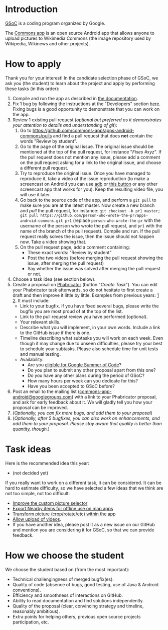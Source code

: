 # Introduction

[GSoC](https://summerofcode.withgoogle.com) is a coding program organized by Google.

The [Commons app](https://play.google.com/store/apps/details?id=fr.free.nrw.commons) is an open source Android app that allows anyone to upload pictures to Wikimedia Commons (the image repository used by Wikipedia, Wikinews and other projects).

# How to apply

Thank you for your interest! In the candidate selection phase of GSoC, we ask you (the student) to learn about the project and apply by performing these tasks (in this order):

1. Compile and run the app as described in [the documentation](https://github.com/commons-app/commons-app-documentation/blob/master/android/Quick-start-guide-for-Developers.md#quick-start-guide-for-developers).
2. Fix 1 bug by following the instructions at the "Developers" section [here](https://github.com/commons-app/commons-app-documentation/blob/master/android/Volunteers-welcome!.md#developers). Fixing bugs is a good opportunity to demonstrate that you can work on the app.
3. Review 1 existing pull request (_optional but preferred as it demonstrates your attention to details and understanding of git_):
    1. Go to https://github.com/commons-app/apps-android-commons/pulls and find a pull request that does **not** contain the words "Review by student".
    2. Go to the page of the original issue. The original issue should be mentioned at the top of the pull request, for instance "_Fixes #xyz_". If the pull request does not mention any issue, please add a comment on the pull request asking for a link to the original issue, and choose a different pull request.
    3. Try to reproduce the original issue. Once you have managed to reproduce it, take a video of the issue reproduction (to make a screencast on Android you can use [adb](https://stackoverflow.com/questions/28217333/how-to-record-android-devices-screen-on-android-version-below-4-4-kitkat) or [this button](https://support.google.com/android/answer/9075928) or any other screencast app that works for you). Keep the resulting video file, you will use it later.
    4. Go back to the source code of the app, and perform a `git pull` to make sure you are at the latest master. Now create a new branch and _pull_ the pull request, for instance: `git checkout -b pr1 master; git pull https://github.com/person-who-wrote-the-pr/apps-android-commons.git pr1` (replace `person-who-wrote-the-pr` with the username of the person who wrote the pull request, and `pr1` with the name of the branch of the pull request). Compile and run. If the pull request really solves the issue, then the issue should not happen now. Take a video showing that.
    5. On the pull request page, add a comment containing:
        - These exact words: "Review by student"
        - Post the two videos (before merging the pull request showing the issue, after merging the pull request)
        - Say whether the issue was solved after merging the pull request or not.
4. Choose a task idea (see section below).
5. Create a proposal on [Phabricator](https://phabricator.wikimedia.org/maniphest/) (button "_Create Task_"). You can edit your Phabricator task afterwards, so do not hesitate to first create a draft and then improve it little by little. Examples from previous years: [1](https://phabricator.wikimedia.org/T279266) [2](https://phabricator.wikimedia.org/T248341). It must include:
    - Link to your bugfix. If you have fixed several bugs, please write the bugfix you are most proud of at the top of the list.
    - Link to the pull request review you have performed (optional).
    - Your relevant skills.
    - Describe what you will implement, in your own words. Include a link to the GitHub issue if there is one.
    - Timeline describing what subtasks you will work on each week. Even though it may change due to unseen difficulties, please try your best to schedule your subtasks. Please also schedule time for unit tests and manual testing.
    - Availability:
        - Are you [eligible for Google Summer of Code](https://developers.google.com/open-source/gsoc/faq#what_are_the_eligibility_requirements_for_participation)?
        - Do you plan to submit any other proposal apart from this one?
        - Do you have any other plans during the period of GSoC?
        - How many hours per week can you dedicate for this?
        - Have you been accepted to GSoC before?
6. Post an email to the mailing list (commons-app-android@googlegroups.com) with a link to your Phabricator proposal, and ask for early feedback about it. We will gladly tell you how your proposal can be improved.
7. (_Optionally, you can fix more bugs, and add them to your proposal_)
8. (_Optionally, after 5 bugfixes, you can also work on enhancements, and add them to your proposal. Please stay aware that quality is better than quantity, though._)

# Task ideas

Here is the recommended idea this year:
- (not decided yet)

If you really want to work on a different task, it can be considered. It can be hard to estimate difficulty, so we have selected a few ideas that we think are not too simple, not too difficult:
- [Improve the custom picture selector](https://github.com/commons-app/apps-android-commons/issues/4434)
- [Export Nearby items for offline use on map apps](https://github.com/commons-app/apps-android-commons/issues/953)
- [Transform picture (crop/rotate/etc) within the app](https://github.com/commons-app/apps-android-commons/issues/1192)
- [Allow upload of videos](https://github.com/commons-app/apps-android-commons/issues/4).
- If you have another idea, please post it as a new issue on our GitHub and mention you are considering it for GSoC, so that we can provide feedback.

# How we choose the student

We choose the student based on (from the most important):
- Technical challengingness of merged bugfix(es).
- Quality of code (absence of bugs, good testing, use of Java & Android conventions).
- Efficiency and smoothness of interactions on GitHub.
- Ability to read documentation and find solutions independently.
- Quality of the proposal (clear, convincing strategy and timeline, reasonably ambitious).
- Extra points for helping others, previous open source projects participation, etc.
